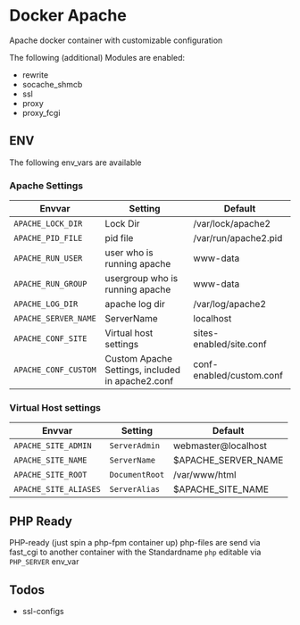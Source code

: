 # Docker Apache
Apache docker container with customizable configuration

The following (additional) Modules are enabled:
 - rewrite
 - socache_shmcb
 - ssl
 - proxy
 - proxy_fcgi

## ENV
The following env_vars are available

### Apache Settings
|Envvar|Setting|Default|
|---|---|---|
|`APACHE_LOCK_DIR`|Lock Dir|/var/lock/apache2|
|`APACHE_PID_FILE`|pid file|/var/run/apache2.pid|
|`APACHE_RUN_USER`|user who is running apache|www-data|
|`APACHE_RUN_GROUP`|usergroup who is running apache|www-data|
|`APACHE_LOG_DIR`|apache log dir|/var/log/apache2|
|`APACHE_SERVER_NAME`|ServerName|localhost|
|`APACHE_CONF_SITE`|Virtual host settings|sites-enabled/site.conf|
|`APACHE_CONF_CUSTOM`|Custom Apache Settings, included in apache2.conf|conf-enabled/custom.conf|

### Virtual Host settings
|Envvar|Setting|Default|
|---|---|---|
|`APACHE_SITE_ADMIN`|`ServerAdmin`|webmaster@localhost|
|`APACHE_SITE_NAME`|`ServerName`|$APACHE_SERVER_NAME|
|`APACHE_SITE_ROOT`|`DocumentRoot`|/var/www/html|
|`APACHE_SITE_ALIASES`|`ServerAlias`|$APACHE_SITE_NAME|

## PHP Ready
PHP-ready (just spin a php-fpm container up)
php-files are send via fast_cgi to another container with the Standardname `php` editable via `PHP_SERVER` env_var

## Todos
 - ssl-configs